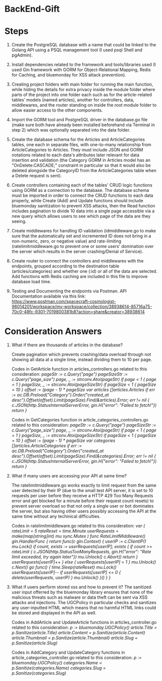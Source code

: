 # BackEnd-Gift


# Steps
1. Create the PostgreSQL database with a name that could be linked to the Golang API using a PSQL management tool (I used psql Shell and pgAdmin).
   
2. Install dependencies related to the framework and tools/libraries used (I used Gin framework with GORM for Object-Relational Mapping, Redis for Caching, and bluemonday for XSS attack prevention).

3. Creating project folders with main folder for running the main function, while hiding the details for extra privacy inside the module folder where parts of the project into one folder each such as for the article-related tables’ models (named articles), another for controllers, data, middlewares, and the router standing on inside the root module folder to allow easier access to the other components.  

4. Import the GORM tool and PostgreSQL driver in the database.go file (make sure both have already been installed beforehand via Terminal in step 2) which was optionally separated into the data folder.

5. Create the database schema for the Articles and ArticleCategories tables, one each in separate files, with one-to-many relationship from ArticleCategories to Articles. They must include JSON and GORM notations related to each data's attributes later relevant for data insertion and validation (the Category GORM in Articles model has an "OnDelete:CASCADE;" constraint in particular so that it would also be deleted alongside the CategoryID from the ArticleCategories table when a Delete request is sent).

6. Create controllers containing each of the tables' CRUD logic functions using GORM as a connection to the database. The database schema must be imported in order to connect the CRUD functions to each data properly, while Create (Add) and Update functions should include bluemonday sanitization to prevent XSS attacks, then the Read function includes pagination to divide 10 data into a single page accessible via a new query which allows users to see which page of the data are they seeing.

7. Create middlewares for handling ID validation (idmiddleware.go to make sure that the automatically set and incremented ID does not bring in a non-numeric, zero, or negative value) and rate-limiting (ratelimitmiddleware.go to prevent one or some users' domination over the server which results in the server crashing/Denial of Service). 

8. Create router to connect the controllers and middlewares with the endpoints, grouped according to the destination table (articles/categories) and whether one (:id) or all of the data are selected. Add functions with Redis caching are included in this file to improve database load time.

9. Testing and Documenting the endpoints via Postman. API Documentation available via this link: https://www.postman.com/spacecraft-cosmologist-96014201/workspace/my-workspace/collection/38938614-85716a75-70c0-48fc-9301-7019800381b8?action=share&creator=38938614
   
# Consideration Answers
1. What if there are thousands of articles in the database?

   Create pagination which prevents crashing/data overload through not showing all data at a single time, instead dividing them to 10 per page.

   Codes in GetArticle function in articles_controllers.go related to this consideration:
    *pageStr := c.Query("page")
	  pageSizeStr := c.Query("page_size")
	  page, _ := strconv.Atoi(pageStr)
	  if page < 1 {
		  page = 1
	  }
	  pageSize, _ := strconv.Atoi(pageSizeStr)
	  if pageSize < 1 {
      pageSize = 10
	  }
	  offset := (page - 1) * pageSize
	  var articles []articles.Articles
	  if err := ac.DB.Preload("Category").Order("created_at desc").Offset(offset).Limit(pageSize).Find(&articles).Error; err != nil {
		  c.JSON(http.StatusInternalServerError, gin.H{"error": "Failed to fetch!"})
		  return
	  }*

   Codes in GetCategories function in article_categories_controllers.go related to this consideration:
    *pageStr := c.Query("page")
	  pageSizeStr := c.Query("page_size")
	  page, _ := strconv.Atoi(pageStr)
	  if page < 1 {
		  page = 1
	  }
	  pageSize, _ := strconv.Atoi(pageSizeStr)
	  if pageSize < 1 {
		  pageSize = 10
	  }
	  offset := (page - 1) * pageSize
	  var categories []articles.ArticleCategories
	  if err := ac.DB.Preload("Category").Order("created_at desc").Offset(offset).Limit(pageSize).Find(&categories).Error; err != nil {
		  c.JSON(http.StatusInternalServerError, gin.H{"error": "Failed to fetch!"})
		  return
    }*

2. What if many users are accessing your API at same time?

   The ratelimitmiddleware.go works exactly to limit request from the same user detected by their IP (due to the small test API server, it is set to 10 requests per user before they receive a HTTP 429 Too Many Requests error and get         blocked for a minute before their request count resets) to prevent server overload so that not only a single user or bot dominates the server, but also having other users possibly accessing the API at the same time without any            techinical difficulties.

      Codes in ratelimitmiddleware.go related to this consideration:
      *var (
        	rateLimit    = 5
        	rateReset    = time.Minute
        	userRequests = make(map[string]int)
        	mu           sync.Mutex
        )
        func RateLimitMiddleware() gin.HandlerFunc {
        	return func(c gin.Context) {
        		userIP := c.ClientIP()
        		mu.Lock()
        		if count, exists := userRequests[userIP]; exists {
        			if count >= rateLimit {
        				c.JSON(http.StatusTooManyRequests, gin.H{"error": "Rate limit exceeded, try again later"})
        				mu.Unlock()
        				c.Abort()
        				return
        			}
        			userRequests[userIP]++
        		} else {
        			userRequests[userIP] = 1
        		}
        		mu.Unlock()
        		c.Next()
        		go func() {
        			time.Sleep(rateReset)
        			mu.Lock()
        			userRequests[userIP]--
        			if userRequests[userIP] <= 0 {
        				delete(userRequests, userIP)
        			}
        			mu.Unlock()
        		}()
        	}
        }*

3. What if users perform stored xss and how to prevent it?
         The sanitized user input offerred by the bluemonday library ensures that none of the malicious threats such as malware or data theft can be sent via XSS attacks and injections. The UGCPolicy in particular checks and sanitizes             any user-inputted HTML which means that no harmful HTML links could be stored and displayed in the API as well.

   	 Codes in AddArticle and UpdateArticle functions in articles_controller.go related to this consideration:
         *p := bluemonday.UGCPolicy()
	        article.Title = p.Sanitize(article.Title)
	        article.Content = p.Sanitize(article.Content)
	        article.Thumbnail = p.Sanitize(article.Thumbnail)
	        article.Slug = p.Sanitize(article.Slug)*
         
   	Codes in AddCategory and UpdateCategory functions in article_categories_controller.go related to this consideration:
         *p := bluemonday.UGCPolicy()
	        categories.Name = p.Sanitize(categories.Name)
	        categories.Slug = p.Sanitize(categories.Slug)*
